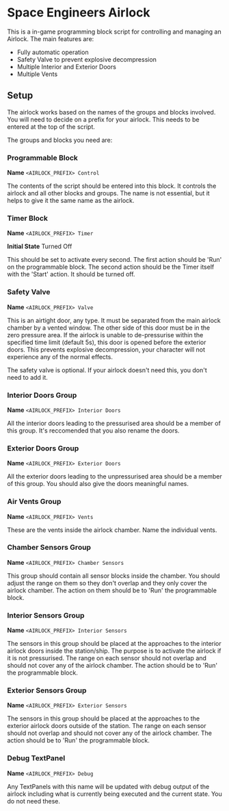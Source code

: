 # Space Engineers Airlock

This is a in-game programming block script for controlling and managing an Airlock. The main features are:

 * Fully automatic operation
 * Safety Valve to prevent explosive decompression
 * Multiple Interior and Exterior Doors
 * Multiple Vents
 
## Setup

The airlock works based on the names of the groups and blocks involved. You will need to decide on a prefix for your airlock. This needs to be entered at the top of the script.

The groups and blocks you need are:

### Programmable Block

**Name** ```<AIRLOCK_PREFIX> Control```

The contents of the script should be entered into this block. It controls the airlock and all other blocks and groups. The name is not essential, but it helps to give it the same name as the airlock.

### Timer Block

**Name** ```<AIRLOCK_PREFIX> Timer```

**Initial State** Turned Off

This should be set to activate every second. The first action should be 'Run' on the programmable block. The second action should be the Timer itself with the 'Start' action. It should be turned off.

### Safety Valve

**Name** ```<AIRLOCK_PREFIX> Valve```

This is an airtight door, any type. It must be separated from the main airlock chamber by a vented window. The other side of this door must be in the zero pressure area. If the airlock is unable to de-pressurise within the specified time limit (default 5s), this door is opened before the exterior doors. This prevents explosive decompression, your character will not experience any of the normal effects.

The safety valve is optional. If your airlock doesn't need this, you don't need to add it.

### Interior Doors Group

**Name** ```<AIRLOCK_PREFIX> Interior Doors```

All the interior doors leading to the pressurised area should be a member of this group. It's reccomended that you also rename the doors.

### Exterior Doors Group

**Name** ```<AIRLOCK_PREFIX> Exterior Doors```

All the exterior doors leading to the unpressurised area should be a member of this group. You should also give the doors meaningful names.

### Air Vents Group

**Name** ```<AIRLOCK_PREFIX> Vents```

These are the vents inside the airlock chamber. Name the individual vents.

### Chamber Sensors Group

**Name** ```<AIRLOCK_PREFIX> Chamber Sensors```

This group should contain all sensor blocks inside the chamber. You should adjust the range on them so they don't overlap and they only cover the airlock chamber. The action on them should be to 'Run' the programmable block.

### Interior Sensors Group

**Name** ```<AIRLOCK_PREFIX> Interior Sensors```

The sensors in this group should be placed at the approaches to the interior airlock doors inside the station/ship. The purpose is to activate the airlock if it is not pressurised. The range on each sensor should not overlap and should not cover any of the airlock chamber. The action should be to 'Run' the programmable block.

### Exterior Sensors Group

**Name** ```<AIRLOCK_PREFIX> Exterior Sensors```

The sensors in this group should be placed at the approaches to the exterior airlock doors outside of the station. The range on each sensor should not overlap and should not cover any of the airlock chamber. The action should be to 'Run' the programmable block.

### Debug TextPanel

**Name** ```<AIRLOCK_PREFIX> Debug```

Any TextPanels with this name will be updated with debug output of the airlock including what is currently being executed and the current state. You do not need these.
